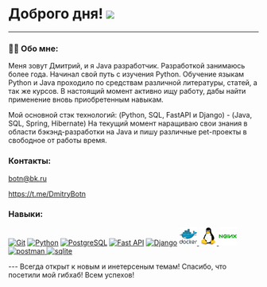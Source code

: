 # Доброго дня! ![](https://user-images.githubusercontent.com/18350557/176309783-0785949b-9127-417c-8b55-ab5a4333674e.gif) 

---

### :man_technologist: Обо мне:

Меня зовут Дмитрий, и я Java разработчик. Разработкой занимаюсь более года. Начинал свой путь с изучения Python. Обучение языкам Python и Java проходило по средствам различной литературы, статей, а так же курсов. В настоящий момент активно ищу работу, дабы найти применение вновь приобретенным навыкам.

Мой основной стэк технологий: (Python, SQL, FastAPI и Django) - (Java, SQL, Spring, Hibernate) 
На текущий момент наращиваю свои знания в области бэкэнд-разработки на Java и пишу различные pet-проекты в свободное от работы время.

### Контакты:
botn@bk.ru </p>
https://t.me/DmitryBotn


### Навыки:

<p align="left">
<a href="https://git-scm.com/" target="_blank" rel="noreferrer"><img src="https://raw.githubusercontent.com/danielcranney/readme-generator/main/public/icons/skills/git-colored.svg" width="36" height="36" alt="Git" /></a>
<a href="https://www.python.org/" target="_blank" rel="noreferrer"><img src="https://raw.githubusercontent.com/danielcranney/readme-generator/main/public/icons/skills/python-colored.svg" width="36" height="36" alt="Python" /></a>
<a href="https://www.postgresql.org/" target="_blank" rel="noreferrer"><img src="https://raw.githubusercontent.com/danielcranney/readme-generator/main/public/icons/skills/postgresql-colored.svg" width="36" height="36" alt="PostgreSQL" /></a>
<a href="https://fastapi.tiangolo.com/" target="_blank" rel="noreferrer"><img src="https://raw.githubusercontent.com/danielcranney/readme-generator/main/public/icons/skills/fastapi-colored.svg" width="36" height="36" alt="Fast API" /></a>
<a href="https://www.djangoproject.com/" target="_blank" rel="noreferrer"><img src="https://raw.githubusercontent.com/danielcranney/readme-generator/main/public/icons/skills/django-colored.svg" width="36" height="36" alt="Django" /></a>
<a href="https://www.docker.com/" target="_blank" rel="noreferrer"> <img src="https://raw.githubusercontent.com/devicons/devicon/master/icons/docker/docker-original-wordmark.svg" alt="docker" width="36" height="36"/> </a> <a href="https://www.linux.org/" target="_blank" rel="noreferrer"> <img src="https://raw.githubusercontent.com/devicons/devicon/master/icons/linux/linux-original.svg" alt="linux" width="36" height="36"/> </a> <a href="https://www.nginx.com" target="_blank" rel="noreferrer"> <img src="https://raw.githubusercontent.com/devicons/devicon/master/icons/nginx/nginx-original.svg" alt="nginx" width="36" height="36"/> </a> <a href="https://postman.com" target="_blank" rel="noreferrer"> <img src="https://www.vectorlogo.zone/logos/getpostman/getpostman-icon.svg" alt="postman" width="36" height="36"/> </a> <a href="https://www.sqlite.org/" target="_blank" rel="noreferrer"> <img src="https://www.vectorlogo.zone/logos/sqlite/sqlite-icon.svg" alt="sqlite" width="36" height="36"/> </a>
</p>
---
Всегда открыт к новым и инетерсеным темам! 
Спасибо, что посетили мой гибхаб! Всем успехов!
